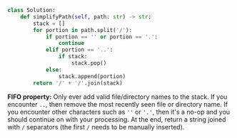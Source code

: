 ```python
class Solution:
    def simplifyPath(self, path: str) -> str:
        stack = []
        for portion in path.split('/'):
            if portion == '' or portion == '.':
                continue
            elif portion == '..':
                if stack:
                    stack.pop()
            else:
                stack.append(portion)
        return '/' + '/'.join(stack)
```

**FIFO property:** Only ever add valid file/directory names to the stack. If you encounter `..`, then remove the most recently seen file or directory name. If you encounter other characters such as `''` or `'.'`, then it's a no-op and you should continue on with your processing. At the end, return a string joined with `/` separators (the first `/` needs to be manually inserted).